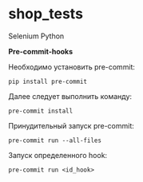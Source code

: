 # shop_tests
Selenium Python

**Pre-commit-hooks**

Необходимо установить pre-commit:

`pip install pre-commit`

Далее следует выполнить команду:

`pre-commit install`

Принудительный запуск pre-commit:

`pre-commit run --all-files`

Запуск определенного hook:

`pre-commit run <id_hook>`

